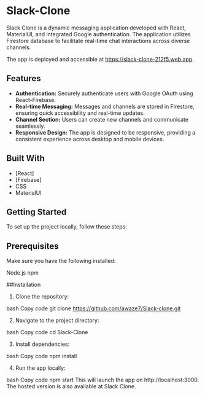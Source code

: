 # Slack-Clone

Slack Clone is a dynamic messaging application developed with React, MaterialUI, and integrated Google authentication. 
The application utilizes Firestore database to facilitate real-time chat interactions across diverse channels.

The app is deployed and accessible at https://slack-clone-212f5.web.app.

## Features

- **Authentication:** Securely authenticate users with Google OAuth using React-Firebase.
- **Real-time Messaging:** Messages and channels are stored in Firestore, ensuring quick accessibility and real-time updates.
- **Channel Section:** Users can create new channels and communicate seamlessly.
- **Responsive Design:** The app is designed to be responsive, providing a consistent experience across desktop and mobile devices.

## Built With

- [React]
- [Firebase]
- CSS
- MaterialUI

## Getting Started

To set up the project locally, follow these steps:

## Prerequisites
Make sure you have the following installed:

Node.js
npm

##Installation
1) Clone the repository:

bash
Copy code
git clone https://github.com/awaze7/Slack-clone.git

2) Navigate to the project directory:

bash
Copy code
cd Slack-Clone

3) Install dependencies:

bash
Copy code
npm install

4) Run the app locally:

bash
Copy code
npm start
This will launch the app on http://localhost:3000. The hosted version is also available at Slack Clone.
